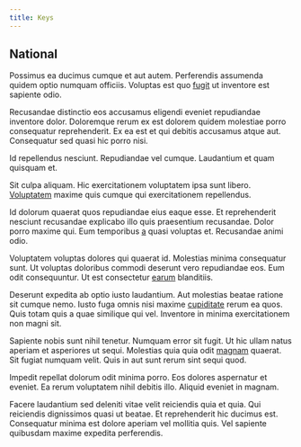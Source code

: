 ```yaml
---
title: Keys
---
```


## National

Possimus ea ducimus cumque et aut autem. Perferendis assumenda quidem optio numquam officiis. Voluptas est quo [fugit](/dolore/odio/dignissimos/quo/albania_alliance_silver.md) ut inventore est sapiente odio.

Recusandae distinctio eos accusamus eligendi eveniet repudiandae inventore dolor. Doloremque rerum ex est dolorem quidem molestiae porro consequatur reprehenderit. Ex ea est et qui debitis accusamus atque aut. Consequatur sed quasi hic porro nisi.

Id repellendus nesciunt. Repudiandae vel cumque. Laudantium et quam quisquam et.

Sit culpa aliquam. Hic exercitationem voluptatem ipsa sunt libero. [Voluptatem](/eos/est/ut/netherlands_antilles.md) maxime quis cumque qui exercitationem repellendus.

Id dolorum quaerat quos repudiandae eius eaque esse. Et reprehenderit nesciunt recusandae explicabo illo quis praesentium recusandae. Dolor porro maxime qui. Eum temporibus [a](/facere/adipisci/practical_plastic_sausages.md) quasi voluptas et. Recusandae animi odio.

Voluptatem voluptas dolores qui quaerat id. Molestias minima consequatur sunt. Ut voluptas doloribus commodi deserunt vero repudiandae eos. Eum odit consequuntur. Ut est consectetur [earum](/facere/eaque/principal.md) blanditiis.

Deserunt expedita ab optio iusto laudantium. Aut molestias beatae ratione sit cumque nemo. Iusto fuga omnis nisi maxime [cupiditate](/dolore/odio/neque/solutions_quantifying.md) rerum ea quos. Quis totam quis a quae similique qui vel. Inventore in minima exercitationem non magni sit.

Sapiente nobis sunt nihil tenetur. Numquam error sit fugit. Ut hic ullam natus aperiam et asperiores ut sequi. Molestias quia quia odit [magnam](/dolore/odio/dignissimos/nemo/tools_&_music.md) quaerat. Sit fugiat numquam velit. Quis in aut sunt rerum sint sequi quod.

Impedit repellat dolorum odit minima porro. Eos dolores aspernatur et eveniet. Ea rerum voluptatem nihil debitis illo. Aliquid eveniet in magnam.

Facere laudantium sed deleniti vitae velit reiciendis quia et quia. Qui reiciendis dignissimos quasi ut beatae. Et reprehenderit hic ducimus est. Consequatur minima est dolore aperiam vel mollitia quis. Vel sapiente quibusdam maxime expedita perferendis.
